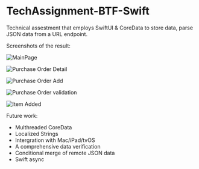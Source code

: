 # TechAssignment-BTF-Swift

Technical assestment that employs SwiftUI & CoreData to store data, parse JSON
data from a URL endpoint.

Screenshots of the result:

![MainPage](Screenshots/Simulator0.png)

![Purchase Order Detail](Screenshots/Simulator1.png)

![Purchase Order Add](Screenshots/Simulator2.png)

![Purchase Order validation](Screenshots/Simulator3.png)

![Item Added](Screenshots/Simulator4.png)

Future work:
- Multhreaded CoreData
- Localized Strings
- Intergration with Mac/iPad/tvOS
- A comprehensive data verification
- Conditional merge of remote JSON data
- Swift async
